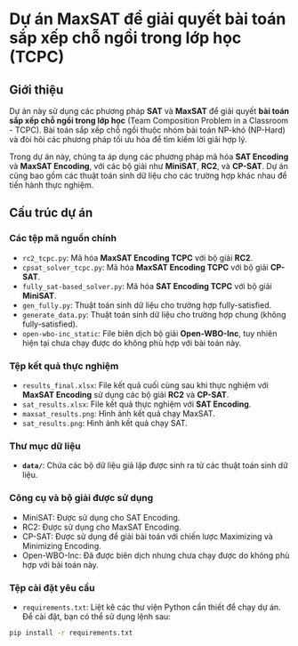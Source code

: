 # Dự án MaxSAT để giải quyết bài toán sắp xếp chỗ ngồi trong lớp học (TCPC)

## Giới thiệu

Dự án này sử dụng các phương pháp **SAT** và **MaxSAT** để giải quyết **bài toán sắp xếp chỗ ngồi trong lớp học** (Team Composition Problem in a Classroom - TCPC). Bài toán sắp xếp chỗ ngồi thuộc nhóm bài toán NP-khó (NP-Hard) và đòi hỏi các phương pháp tối ưu hóa để tìm kiếm lời giải hợp lý. 

Trong dự án này, chúng ta áp dụng các phương pháp mã hóa **SAT Encoding** và **MaxSAT Encoding**, với các bộ giải như **MiniSAT**, **RC2**, và **CP-SAT**. Dự án cũng bao gồm các thuật toán sinh dữ liệu cho các trường hợp khác nhau để tiến hành thực nghiệm.

## Cấu trúc dự án

### Các tệp mã nguồn chính

- `rc2_tcpc.py`: Mã hóa **MaxSAT Encoding TCPC** với bộ giải **RC2**.
- `cpsat_solver_tcpc.py`: Mã hóa **MaxSAT Encoding TCPC** với bộ giải **CP-SAT**.
- `fully_sat-based_solver.py`: Mã hóa **SAT Encoding TCPC** với bộ giải **MiniSAT**.
- `gen_fully.py`: Thuật toán sinh dữ liệu cho trường hợp fully-satisfied.
- `generate_data.py`: Thuật toán sinh dữ liệu cho trường hợp chung (không fully-satisfied).
- `open-wbo-inc_static`: File biên dịch bộ giải **Open-WBO-Inc**, tuy nhiên hiện tại chưa chạy được do không phù hợp với bài toán này.

### Tệp kết quả thực nghiệm

- `results_final.xlsx`: File kết quả cuối cùng sau khi thực nghiệm với **MaxSAT Encoding** sử dụng các bộ giải **RC2** và **CP-SAT**.
- `sat_results.xlsx`: File kết quả thực nghiệm với **SAT Encoding**.
- `maxsat_results.png`: Hình ảnh kết quả chạy MaxSAT.
- `sat_results.png`: Hình ảnh kết quả chạy SAT.

### Thư mục dữ liệu

- **`data/`**: Chứa các bộ dữ liệu giả lập được sinh ra từ các thuật toán sinh dữ liệu.

### Công cụ và bộ giải được sử dụng
- MiniSAT: Được sử dụng cho SAT Encoding.
- RC2: Được sử dụng cho MaxSAT Encoding.
- CP-SAT: Được sử dụng để giải bài toán với chiến lược Maximizing và Minimizing Encoding.
- Open-WBO-Inc: Đã được biên dịch nhưng chưa chạy được do không phù hợp với bài toán này.

### Tệp cài đặt yêu cầu

- `requirements.txt`: Liệt kê các thư viện Python cần thiết để chạy dự án. Để cài đặt, bạn có thể sử dụng lệnh sau:

```bash
pip install -r requirements.txt

